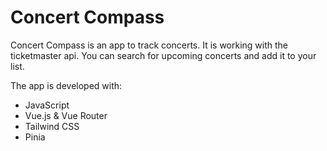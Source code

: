 # Concert Compass

Concert Compass is an app to track concerts. It is working with the ticketmaster api. You can search for upcoming concerts and add it to your list.

The app is developed with:

- JavaScript
- Vue.js & Vue Router
- Tailwind CSS
- Pinia
